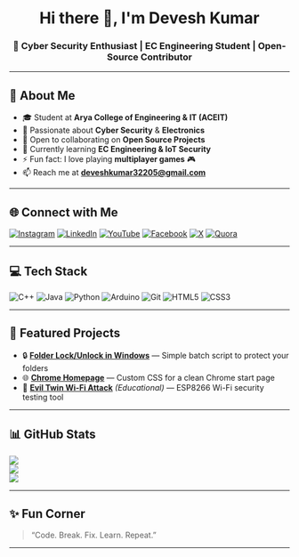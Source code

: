 <h1 align="center">Hi there 👋, I'm Devesh Kumar</h1>
<h3 align="center">🚀 Cyber Security Enthusiast | EC Engineering Student | Open-Source Contributor</h3>

---

## 💫 About Me
- 🎓 Student at **Arya College of Engineering & IT (ACEIT)**
- 🔭 Passionate about **Cyber Security** & **Electronics**
- 👯 Open to collaborating on **Open Source Projects**
- 🌱 Currently learning **EC Engineering & IoT Security**
- ⚡ Fun fact: I love playing **multiplayer games** 🎮
- 📫 Reach me at **deveshkumar32205@gmail.com**

---

## 🌐 Connect with Me
[![Instagram](https://img.shields.io/badge/-Instagram-E4405F?style=flat&logo=instagram&logoColor=white)](https://www.instagram.com/devesh_kumar108/)
[![LinkedIn](https://img.shields.io/badge/-LinkedIn-0077B5?style=flat&logo=linkedin&logoColor=white)](https://www.linkedin.com/in/hackerstore999/)
[![YouTube](https://img.shields.io/badge/-YouTube-FF0000?style=flat&logo=youtube&logoColor=white)](https://www.youtube.com/@hackerstoreofficial)
[![Facebook](https://img.shields.io/badge/-Facebook-1877F2?style=flat&logo=facebook&logoColor=white)](https://www.facebook.com/devesh.bhardwaj.786/)
[![X](https://img.shields.io/badge/-Twitter-000000?style=flat&logo=x&logoColor=white)](https://x.com/DeveshK96588272)
[![Quora](https://img.shields.io/badge/-Quora-B92B27?style=flat&logo=quora&logoColor=white)](https://www.quora.com/profile/Devesh-Kumar-858)

---

## 💻 Tech Stack
![C++](https://img.shields.io/badge/C++-00599C?style=flat&logo=cplusplus&logoColor=white)
![Java](https://img.shields.io/badge/Java-007396?style=flat&logo=java)
![Python](https://img.shields.io/badge/Python-3776AB?style=flat&logo=python&logoColor=white)
![Arduino](https://img.shields.io/badge/Arduino-00979D?style=flat&logo=arduino&logoColor=white)
![Git](https://img.shields.io/badge/Git-F05032?style=flat&logo=git&logoColor=white)
![HTML5](https://img.shields.io/badge/HTML5-E34F26?style=flat&logo=html5&logoColor=white)
![CSS3](https://img.shields.io/badge/CSS3-1572B6?style=flat&logo=css3&logoColor=white)

---

## 📌 Featured Projects
- 🔒 **[Folder Lock/Unlock in Windows](https://github.com/hackerstore999/Folder-Lock-Unlock-in-Windows)** — Simple batch script to protect your folders  
- 🌐 **[Chrome Homepage](https://github.com/hackerstore999/Chrome-Homepage)** — Custom CSS for a clean Chrome start page  
- 📡 **[Evil Twin Wi-Fi Attack](https://github.com/hackerstore999/evil-twin-wifi-attack)** *(Educational)* — ESP8266 Wi-Fi security testing tool  

---

## 📊 GitHub Stats
![](https://your-deployment.vercel.app/api?username=hackerstore999&theme=tokyonight&hide_border=true)  
![](https://github-readme-streak-stats.herokuapp.com/?user=hackerstore999&theme=tokyonight&hide_border=true)  
![](https://github-readme-stats.vercel.app/api/top-langs/?username=hackerstore999&theme=tokyonight&hide_border=true&layout=compact)

---

## ✨ Fun Corner
> “Code. Break. Fix. Learn. Repeat.”  

---
